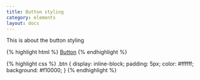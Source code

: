 ```yaml
---
title: Button styling
category: elements
layout: docs
---
```


This is about the button styling

{% highlight html %}
<a href="{{link-to-site}}" class="btn">Button</a>
{% endhighlight %}

{% highlight css %}
.btn {
    display: inline-block;
    padding: 5px;
    color: #ffffff;
    background: #f10000;
}
{% endhighlight %}
